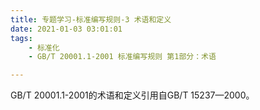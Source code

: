 ```yaml
---
title: 专题学习-标准编写规则-3 术语和定义
date: 2021-01-03 03:01:01
tags: 
	- 标准化
	- GB/T 20001.1-2001 标准编写规则 第1部分：术语

---
```




GB/T 20001.1-2001的术语和定义引用自GB/T 15237—2000。

